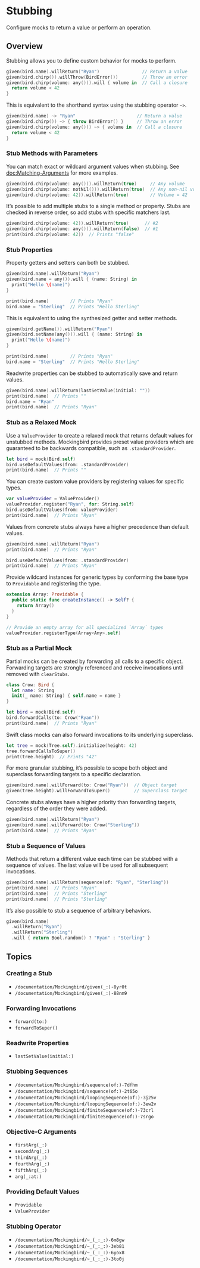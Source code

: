 # Stubbing

Configure mocks to return a value or perform an operation.

## Overview

Stubbing allows you to define custom behavior for mocks to perform.

```swift
given(bird.name).willReturn("Ryan")                // Return a value
given(bird.chirp()).willThrow(BirdError())         // Throw an error
given(bird.chirp(volume: any())).will { volume in  // Call a closure
  return volume < 42
}
```

This is equivalent to the shorthand syntax using the stubbing operator `~>`.

```swift
given(bird.name) ~> "Ryan"                       // Return a value
given(bird.chirp()) ~> { throw BirdError() }     // Throw an error
given(bird.chirp(volume: any())) ~> { volume in  // Call a closure
  return volume < 42
}
```

### Stub Methods with Parameters

You can match exact or wildcard argument values when stubbing. See <doc:Matching-Arguments> for more examples.

```swift
given(bird.chirp(volume: any())).willReturn(true)     // Any volume
given(bird.chirp(volume: notNil())).willReturn(true)  // Any non-nil volume
given(bird.chirp(volume: 42)).willReturn(true)        // Volume = 42
```

It’s possible to add multiple stubs to a single method or property. Stubs are checked in reverse order, so add stubs with specific matchers last.

```swift
given(bird.chirp(volume: 42)).willReturn(true)      // #2
given(bird.chirp(volume: any())).willReturn(false)  // #1
print(bird.chirp(volume: 42))  // Prints "false"
```

### Stub Properties

Property getters and setters can both be stubbed.

```swift
given(bird.name).willReturn("Ryan")
given(bird.name = any()).will { (name: String) in
  print("Hello \(name)")
}

print(bird.name)        // Prints "Ryan"
bird.name = "Sterling"  // Prints "Hello Sterling"
```

This is equivalent to using the synthesized getter and setter methods.

```swift
given(bird.getName()).willReturn("Ryan")
given(bird.setName(any())).will { (name: String) in
  print("Hello \(name)")
}

print(bird.name)        // Prints "Ryan"
bird.name = "Sterling"  // Prints "Hello Sterling"
```

Readwrite properties can be stubbed to automatically save and return values.

```swift
given(bird.name).willReturn(lastSetValue(initial: ""))
print(bird.name)  // Prints ""
bird.name = "Ryan"
print(bird.name)  // Prints "Ryan"
```

### Stub as a Relaxed Mock

Use a `ValueProvider` to create a relaxed mock that returns default values for unstubbed methods. Mockingbird provides preset value providers which are guaranteed to be backwards compatible, such as `.standardProvider`.

```swift
let bird = mock(Bird.self)
bird.useDefaultValues(from: .standardProvider)
print(bird.name)  // Prints ""
```

You can create custom value providers by registering values for specific types.

```swift
var valueProvider = ValueProvider()
valueProvider.register("Ryan", for: String.self)
bird.useDefaultValues(from: valueProvider)
print(bird.name)  // Prints "Ryan"
```

Values from concrete stubs always have a higher precedence than default values.

```swift
given(bird.name).willReturn("Ryan")
print(bird.name)  // Prints "Ryan"

bird.useDefaultValues(from: .standardProvider)
print(bird.name)  // Prints "Ryan"
```

Provide wildcard instances for generic types by conforming the base type to `Providable` and registering the type.

```swift
extension Array: Providable {
  public static func createInstance() -> Self? {
    return Array()
  }
}

// Provide an empty array for all specialized `Array` types
valueProvider.registerType(Array<Any>.self)
```

### Stub as a Partial Mock

Partial mocks can be created by forwarding all calls to a specific object. Forwarding targets are strongly referenced and receive invocations until removed with `clearStubs`.

```swift
class Crow: Bird {
  let name: String
  init(_ name: String) { self.name = name }
}

let bird = mock(Bird.self)
bird.forwardCalls(to: Crow("Ryan"))
print(bird.name)  // Prints "Ryan"
```

Swift class mocks can also forward invocations to its underlying superclass.

```swift
let tree = mock(Tree.self).initialize(height: 42)
tree.forwardCallsToSuper()
print(tree.height)  // Prints "42"
```

For more granular stubbing, it’s possible to scope both object and superclass forwarding targets to a specific declaration.

```swift
given(bird.name).willForward(to: Crow("Ryan"))  // Object target
given(tree.height).willForwardToSuper()         // Superclass target
```

Concrete stubs always have a higher priority than forwarding targets, regardless of the order
they were added.

```swift
given(bird.name).willReturn("Ryan")
given(bird.name).willForward(to: Crow("Sterling"))
print(bird.name)  // Prints "Ryan"
```

### Stub a Sequence of Values

Methods that return a different value each time can be stubbed with a sequence of values. The last value will be used for all subsequent invocations.

```swift
given(bird.name).willReturn(sequence(of: "Ryan", "Sterling"))
print(bird.name)  // Prints "Ryan"
print(bird.name)  // Prints "Sterling"
print(bird.name)  // Prints "Sterling"
```

It’s also possible to stub a sequence of arbitrary behaviors.

```swift
given(bird.name)
  .willReturn("Ryan")
  .willReturn("Sterling")
  .will { return Bool.random() ? "Ryan" : "Sterling" }
```

## Topics

### Creating a Stub

- ``/documentation/Mockingbird/given(_:)-8yr0t``
- ``/documentation/Mockingbird/given(_:)-88nm9``

### Forwarding Invocations

- ``forward(to:)``
- ``forwardToSuper()``

### Readwrite Properties

- ``lastSetValue(initial:)``

### Stubbing Sequences

- ``/documentation/Mockingbird/sequence(of:)-7dfhm``
- ``/documentation/Mockingbird/sequence(of:)-2t65o``
- ``/documentation/Mockingbird/loopingSequence(of:)-3j25v``
- ``/documentation/Mockingbird/loopingSequence(of:)-3ew2v``
- ``/documentation/Mockingbird/finiteSequence(of:)-73crl``
- ``/documentation/Mockingbird/finiteSequence(of:)-7srgo``

### Objective-C Arguments

- ``firstArg(_:)``
- ``secondArg(_:)``
- ``thirdArg(_:)``
- ``fourthArg(_:)``
- ``fifthArg(_:)``
- ``arg(_:at:)``

### Providing Default Values

- ``Providable``
- ``ValueProvider``

### Stubbing Operator

- ``/documentation/Mockingbird/~_(_:_:)-6m8gw``
- ``/documentation/Mockingbird/~_(_:_:)-3eb81``
- ``/documentation/Mockingbird/~_(_:_:)-6yox8``
- ``/documentation/Mockingbird/~_(_:_:)-3to0j``
